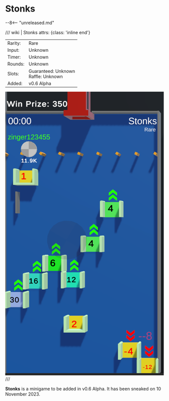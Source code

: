# Stonks

--8<-- "unreleased.md"

/// wiki | Stonks
    attrs: {class: 'inline end'}

|         |                                         |
|---------|-----------------------------------------|
| Rarity: | Rare                                    |
| Input:  | Unknown                                 |
| Timer:  | Unknown                                 |
| Rounds: | Unknown                                 |
| Slots:  | Guaranteed: Unknown<br>Raffle: Unknown  |
| Added:  | v0.6 Alpha                              |

![stonks](../../assets/images/minigames/stonks.png)
///

**Stonks** is a minigame to be added in v0.6 Alpha. It has been sneaked on 10 November 2023.